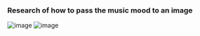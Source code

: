 ### Research of how to pass the music mood to an image
![image](https://github.com/MaximGavril0v/Music2ImageStyleTransfer/assets/70974107/fe2e65db-7a03-4c0e-b763-04944c2e0cdc)
![image](https://github.com/MaximGavril0v/Music2ImageStyleTransfer/assets/70974107/c8c42641-84f3-4e73-aa9d-35088a55962a)

